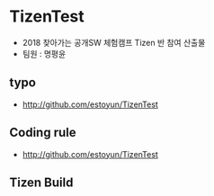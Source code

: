 # TizenTest
  - 2018 찾아가는 공개SW 체험캠프 Tizen 반 참여 산출물
  - 팀원 : 명평윤
  ## typo
  - http://github.com/estoyun/TizenTest
  ## Coding rule
  - http://github.com/estoyun/TizenTest
  ## Tizen Build
